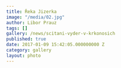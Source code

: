 ```yaml
---
title: Řeka Jizerka
image: "/media/02.jpg"
author: Libor Prauz
tags: []
gallery: /news/scitani-vyder-v-krkonosich
published: true
date: 2017-01-09 15:42:05.000000000 Z
category: gallery
layout: photo
---
```

